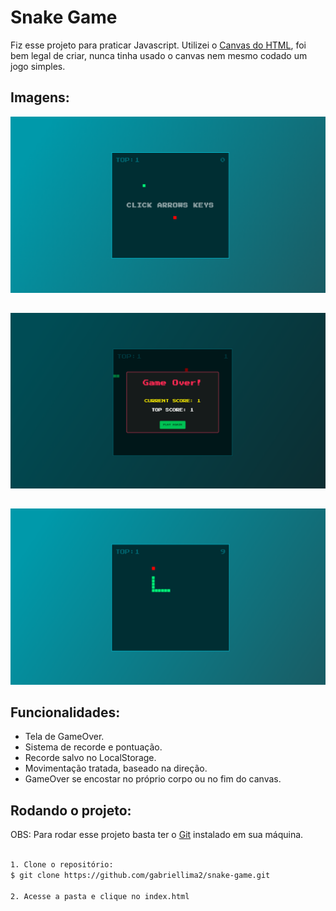 <h1>Snake Game</h1>

Fiz esse projeto para praticar Javascript. Utilizei o [Canvas do HTML](https://developer.mozilla.org/pt-BR/docs/Web/API/Canvas_API/Tutorial),
foi bem legal de criar, nunca tinha usado o canvas nem mesmo codado um jogo simples.

<h2></h2>

<h2>Imagens: </h2>

<img src="./img/img1.png">

<h2></h2>

<img src="./img/img2.png">

<h2></h2>

<img src="./img/img3.png">

<h2>Funcionalidades: </h2>

- Tela de GameOver.
- Sistema de recorde e pontuação.
- Recorde salvo no LocalStorage.
- Movimentação tratada, baseado na direção.
- GameOver se encostar no próprio corpo ou no fim do canvas.

<h2>Rodando o projeto: </h2>

OBS: Para rodar esse projeto basta ter o [Git](https://git-scm.com) instalado em sua máquina.

```bash

1. Clone o repositório:
$ git clone https://github.com/gabriellima2/snake-game.git

2. Acesse a pasta e clique no index.html

```